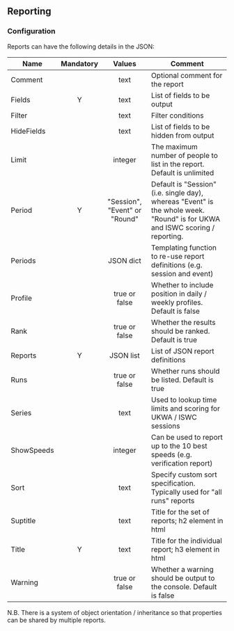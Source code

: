 ## Reporting

### Configuration

Reports can have the following details in the JSON:

| Name       | Mandatory |   Values   | Comment                                                      |
| ---------- | :-------: | :--------: | ------------------------------------------------------------ |
| Comment    |           |    text    | Optional comment for the report                             |
| Fields     |     Y     |    text    | List of fields to be output                                  |
| Filter     |           |    text    | Filter conditions                                            |
| HideFields |           |    text    | List of fields to be hidden from output                                  |
| Limit      |           |  integer   | The maximum number of people to list in the report. Default is unlimited |
| Period     | Y |   "Session", "Event" or "Round"   | Default is "Session" (i.e. single day), whereas "Event" is the whole week. "Round" is for UKWA and ISWC scoring / reporting. |
| Periods     |          |   JSON dict   | Templating function to re-use report definitions (e.g. session and event) |
| Profile     |          | true or false | Whether to include position in daily / weekly profiles. Default is false |
| Rank       |           | true or false | Whether the results should be ranked. Default is true         |
| Reports   | Y |   JSON list   | List of JSON report definitions |
| Runs       |           | true or false | Whether runs should be listed. Default is true         |
| Series     |           |    text    | Used to lookup time limits and scoring for UKWA / ISWC sessions |
| ShowSpeeds |           |  integer   | Can be used to report up to the 10 best speeds (e.g. verification report) |
| Sort       |           |    text    | Specify custom sort specification. Typically used for "all runs" reports |
| Suptitle   |           |    text    | Title for the set of reports; h2 element in html |
| Title      |     Y     |    text    | Title for the individual report; h3 element in html |
| Warning    |           | true or false | Whether a warning should be output to the console. Default is false |

N.B. There is a system of object orientation / inheritance so that properties can be shared by multiple reports.
